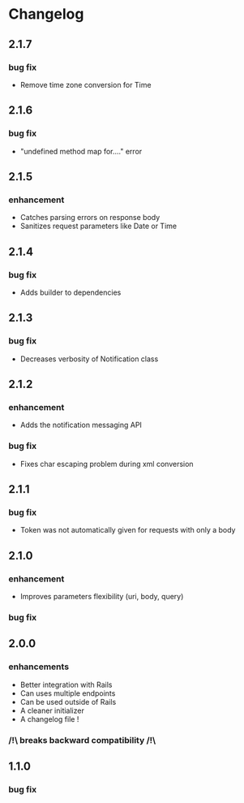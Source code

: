 Changelog
=========

2.1.7
-----

### bug fix
 * Remove time zone conversion for Time

2.1.6
-----

### bug fix
 * "undefined method map for…." error

2.1.5
-----

### enhancement
 * Catches parsing errors on response body
 * Sanitizes request parameters like Date or Time

2.1.4
-----

### bug fix
 * Adds builder to dependencies

2.1.3
-----

### bug fix
 * Decreases verbosity of Notification class

2.1.2
-----

### enhancement
 * Adds the notification messaging API

### bug fix
 * Fixes char escaping problem during xml conversion


2.1.1
-----

### bug fix
 * Token was not automatically given for requests with only a body

2.1.0
-----

### enhancement
 * Improves parameters flexibility (uri, body, query)

### bug fix

2.0.0
-----

### enhancements
 * Better integration with Rails
 * Can uses multiple endpoints
 * Can be used outside of Rails
 * A cleaner initializer
 * A changelog file !
 
### /!\ breaks backward compatibility /!\ 
	
1.1.0
-----

### bug fix